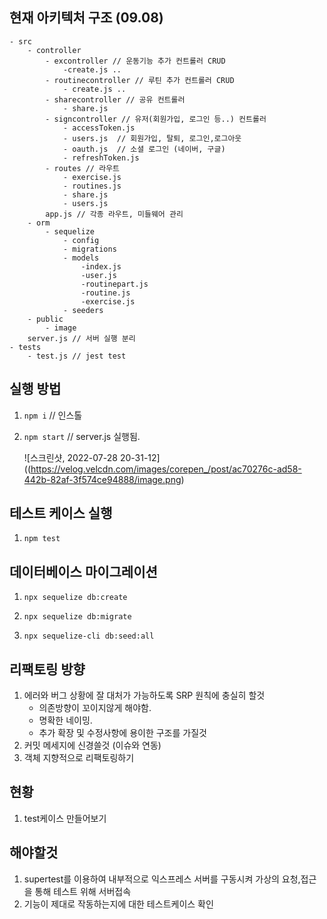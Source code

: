 ## 현재 아키텍처 구조 (09.08)

```
- src 
	- controller
		- excontroller // 운동기능 추가 컨트롤러 CRUD
			-create.js ..
		- routinecontroller // 루틴 추가 컨트롤러 CRUD
			- create.js ..
		- sharecontroller // 공유 컨트롤러 
			- share.js
		- signcontroller // 유저(회원가입, 로그인 등..) 컨트롤러
			- accessToken.js
			- users.js  // 회원가입, 탈퇴, 로그인,로그아웃
			- oauth.js  // 소셜 로그인 (네이버, 구글)
			- refreshToken.js
		- routes // 라우트 
			- exercise.js
			- routines.js
			- share.js
			- users.js
		app.js // 각종 라우트, 미들웨어 관리 
	- orm
		- sequelize
			- config
			- migrations
			- models
				-index.js
				-user.js
				-routinepart.js
				-routine.js
				-exercise.js
			- seeders
	- public
		- image		
	server.js // 서버 실행 분리 
- tests
	- test.js // jest test 
```

## 실행 방법

1. `npm i` // 인스톨

2. `npm start` // server.js 실행됨. 

   ![스크린샷, 2022-07-28 20-31-12]((https://velog.velcdn.com/images/corepen_/post/ac70276c-ad58-442b-82af-3f574ce94888/image.png)

## 테스트 케이스 실행

1. `npm test`

## 데이터베이스 마이그레이션

1. `npx sequelize db:create`

2. `npx sequelize db:migrate`

3. `npx sequelize-cli db:seed:all`

## 리팩토링 방향

1. 에러와 버그 상황에 잘 대처가 가능하도록 SRP 원칙에 충실히 할것
	- 의존방향이 꼬이지않게 해야함.
	- 명확한 네이밍.
	- 추가 확장 및 수정사항에 용이한 구조를 가질것
2. 커밋 메세지에 신경쓸것 (이슈와 연동)
3. 객체 지향적으로 리팩토링하기

## 현황

1. test케이스 만들어보기

## 해야할것

1. supertest를 이용하여 내부적으로 익스프레스 서버를 구동시켜 가상의 요청,접근을 통해 테스트 위해 서버접속
2. 기능이 제대로 작동하는지에 대한 테스트케이스 확인

